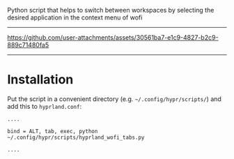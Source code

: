 Python script that helps to switch between workspaces by selecting the desired application in the context menu of wofi

---


https://github.com/user-attachments/assets/30561ba7-e1c9-4827-b2c9-889c71480fa5



---

# Installation
 Put the script in a convenient directory (e.g. `~/.config/hypr/scripts/`) and add this to `hyprland.conf`:
 ```
 ....
 
 bind = ALT, tab, exec, python ~/.config/hypr/scripts/hyprland_wofi_tabs.py
 
 ....

```
